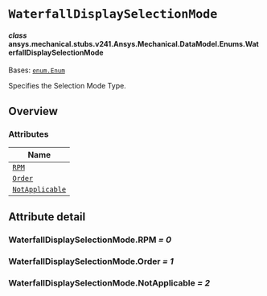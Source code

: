 <!-- vale off -->

<a id="waterfalldisplayselectionmode"></a>

# `WaterfallDisplaySelectionMode`

<a id="ansys.mechanical.stubs.v241.Ansys.Mechanical.DataModel.Enums.WaterfallDisplaySelectionMode"></a>

#### *class* ansys.mechanical.stubs.v241.Ansys.Mechanical.DataModel.Enums.WaterfallDisplaySelectionMode

Bases: [`enum.Enum`](https://docs.python.org/3/library/enum.html#enum.Enum)

Specifies the Selection Mode Type.

<!-- !! processed by numpydoc !! -->

<a id="overview"></a>

## Overview

### Attributes

| Name |
| ----------------------------------------------------------------- |
| [`RPM`](#WaterfallDisplaySelectionMode.RPM) |
| [`Order`](#WaterfallDisplaySelectionMode.Order) |
| [`NotApplicable`](#WaterfallDisplaySelectionMode.NotApplicable) |

<a id="attribute-detail"></a>

## Attribute detail

<a id="WaterfallDisplaySelectionMode.RPM"></a>

### WaterfallDisplaySelectionMode.RPM *= 0*

<a id="WaterfallDisplaySelectionMode.Order"></a>

### WaterfallDisplaySelectionMode.Order *= 1*

<a id="WaterfallDisplaySelectionMode.NotApplicable"></a>

### WaterfallDisplaySelectionMode.NotApplicable *= 2*

<!-- vale on -->
